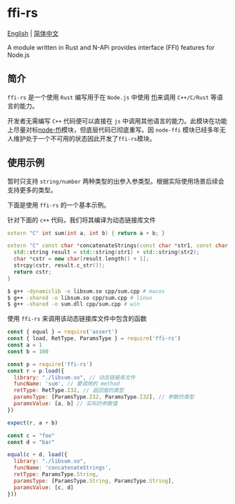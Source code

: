 # ffi-rs

<div>
<a href="https://github.com/zhangyuang/node-ffi-rs/blob/master/README.md">English</a> | <a href="https://github.com/zhangyuang/node-ffi-rs/blob/master/README_Zh.md">简体中文</a>
</div>

A module written in Rust and N-APi provides interface (FFI) features for Node.js


## 简介

`ffi-rs` 是一个使用 `Rust` 编写用于在 `Node.js` 中使用 [ffi](https://en.wikipedia.org/wiki/Foreign_function_interface)来调用 `C++/C/Rust` 等语言的能力。

开发者无需编写 `C++` 代码便可以直接在 `js` 中调用其他语言的能力。此模块在功能上尽量对标[node-ffi](https://github.com/node-ffi/node-ffi)模块，但底层代码已彻底重写。因 `node-ffi` 模块已经多年无人维护处于一个不可用的状态因此开发了`ffi-rs`模块。

## 使用示例

暂时只支持 `string/number` 两种类型的出参入参类型。根据实际使用场景后续会支持更多的类型。

下面是使用 `ffi-rs` 的一个基本示例。

针对下面的 `c++` 代码，我们将其编译为动态链接库文件

```cpp
extern "C" int sum(int a, int b) { return a + b; }

extern "C" const char *concatenateStrings(const char *str1, const char *str2) {
  std::string result = std::string(str1) + std::string(str2);
  char *cstr = new char[result.length() + 1];
  strcpy(cstr, result.c_str());
  return cstr;
}

```

```bash
$ g++ -dynamiclib -o libsum.so cpp/sum.cpp # macos
$ g++ -shared -o libsum.so cpp/sum.cpp # linux
$ g++ -shared -o sum.dll cpp/sum.cpp # win
```

使用 `ffi-rs` 来调用该动态链接库文件中包含的函数

```js
const { equal } = require('assert')
const { load, RetType, ParamsType } = require('ffi-rs')
const a = 1
const b = 100

const p = require('ffi-rs')
const r = p.load({
  library: "./libsum.so", // 动态链接库文件
  funcName: 'sum', // 要调用的 method
  retType: RetType.I32, // 返回值的类型
  paramsType: [ParamsType.I32, ParamsType.I32], // 参数的类型
  paramsValue: [a, b] // 实际的参数值
})

expect(r, a + b)

const c = "foo"
const d = "bar"

equal(c + d, load({
  library: "./libsum.so",
  funcName: 'concatenateStrings',
  retType: ParamsType.String,
  paramsType: [ParamsType.String, ParamsType.String],
  paramsValue: [c, d]
}))


```
